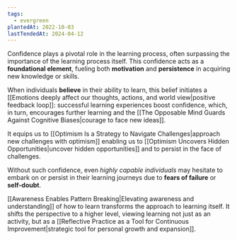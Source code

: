 ```yaml
---
tags:
  - evergreen
plantedAt: 2022-10-03
lastTendedAt: 2024-04-12
---
```

Confidence plays a pivotal role in the learning process, often surpassing the importance of the learning process itself. This confidence acts as a **foundational element**, fueling both **motivation** and **persistence** in acquiring new knowledge or skills.

When individuals **believe** in their ability to learn, this belief initiates a [[Emotions deeply affect our thoughts, actions, and world view|positive feedback loop]]: successful learning experiences boost confidence, which, in turn, encourages further learning and the [[The Opposable Mind Guards Against Cognitive Biases|courage to face new ideas]].

It equips us to [[Optimism Is a Strategy to Navigate Challenges|approach new challenges with optimism]] enabling us to [[Optimism Uncovers Hidden Opportunities|uncover hidden opportunities]] and to persist in the face of challenges.

Without such confidence, even *highly capable individuals* may hesitate to embark on or persist in their learning journeys due to **fears of failure** or **self-doubt**.

[[Awareness Enables Pattern Breaking|Elevating awareness and understanding]] of how to learn transforms the approach to learning itself. It shifts the perspective to a higher level, viewing learning not just as an activity, but as a [[Reflective Practice as a Tool for Continuous Improvement|strategic tool for personal growth and expansion]].
